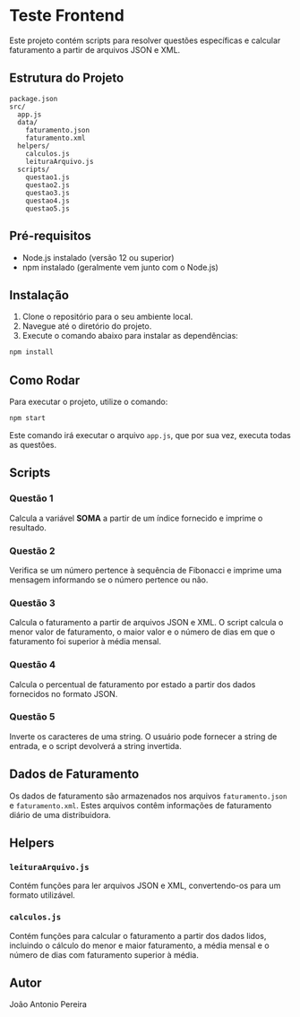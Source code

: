 
# Teste Frontend

Este projeto contém scripts para resolver questões específicas e calcular faturamento a partir de arquivos JSON e XML.

## Estrutura do Projeto

```
package.json  
src/  
  app.js  
  data/  
    faturamento.json  
    faturamento.xml  
  helpers/  
    calculos.js  
    leituraArquivo.js  
  scripts/  
    questao1.js  
    questao2.js  
    questao3.js  
    questao4.js  
    questao5.js
```

## Pré-requisitos

- Node.js instalado (versão 12 ou superior)
- npm instalado (geralmente vem junto com o Node.js)

## Instalação

1. Clone o repositório para o seu ambiente local.
2. Navegue até o diretório do projeto.
3. Execute o comando abaixo para instalar as dependências:

```sh
npm install
```

## Como Rodar

Para executar o projeto, utilize o comando:

```sh
npm start
```

Este comando irá executar o arquivo `app.js`, que por sua vez, executa todas as questões.

## Scripts

### Questão 1
Calcula a variável **SOMA** a partir de um índice fornecido e imprime o resultado.

### Questão 2
Verifica se um número pertence à sequência de Fibonacci e imprime uma mensagem informando se o número pertence ou não.

### Questão 3
Calcula o faturamento a partir de arquivos JSON e XML. O script calcula o menor valor de faturamento, o maior valor e o número de dias em que o faturamento foi superior à média mensal.

### Questão 4
Calcula o percentual de faturamento por estado a partir dos dados fornecidos no formato JSON.

### Questão 5
Inverte os caracteres de uma string. O usuário pode fornecer a string de entrada, e o script devolverá a string invertida.

## Dados de Faturamento

Os dados de faturamento são armazenados nos arquivos `faturamento.json` e `faturamento.xml`. Estes arquivos contêm informações de faturamento diário de uma distribuidora.

## Helpers

### `leituraArquivo.js`

Contém funções para ler arquivos JSON e XML, convertendo-os para um formato utilizável.

### `calculos.js`

Contém funções para calcular o faturamento a partir dos dados lidos, incluindo o cálculo do menor e maior faturamento, a média mensal e o número de dias com faturamento superior à média.

## Autor

João Antonio Pereira
